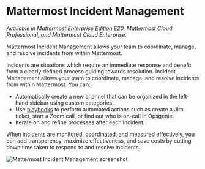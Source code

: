 # Mattermost Incident Management 

*Available in Mattermost Enterprise Edition E20, Mattermost Cloud Professional, and Mattermost Cloud Enterprise.*

Mattermost Incident Management allows your team to coordinate, manage, and resolve incidents from within Mattermost. 

Incidents are situations which require an immediate response and benefit from a clearly defined process guiding towards resolution. Incident Management allows your team to coordinate, manage, and resolve incidents from within Mattermost. You can:

- Automatically create a new channel that can be organized in the left-hand sidebar using custom categories.
- Use [playbooks](/playbooks/creating-and-managing-playbooks.md) to perform automated actions such as create a Jira ticket, start a Zoom call, or find out who is on-call in Opsgenie.
- Iterate on and refine processes after each incident.

When incidents are monitored, coordinated, and measured effectively, you can add transparency, maximize effectiveness, and save costs by cutting down time taken to respond to and resolve incidents.

![Mattermost Incident Management screenshot](../docs/assets/incident_response_landing.png)
